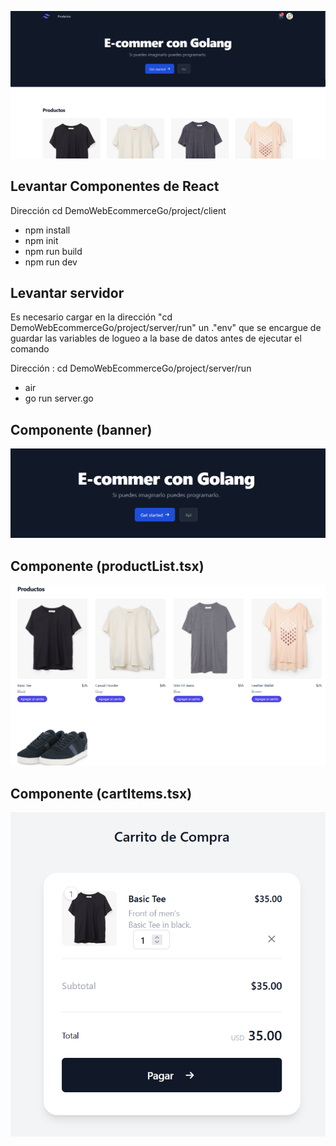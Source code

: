 
![](./documentation/img/pague.png)

## Levantar Componentes de React
Dirección cd DemoWebEcommerceGo/project/client
 - npm install
- npm init
- npm run build
- npm run dev


## Levantar servidor
Es necesario cargar en la dirección "cd DemoWebEcommerceGo/project/server/run" un ."env" que se encargue de guardar las variables de logueo a la base de datos antes de ejecutar el comando 

Dirección : cd DemoWebEcommerceGo/project/server/run
- air
- go run server.go





## Componente (banner)
![](./documentation/img/banner.png)

## Componente (productList.tsx)
![](./documentation/img/productList.png)

## Componente (cartItems.tsx)

![cartItems.jpg](./documentation/img/cartItems.png)

